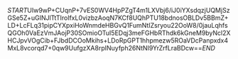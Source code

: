 $START$UIw9wP+CUqnP+7vES0WV4HpPZgT4m1LXVbj6/iJ0iYXsdqzjUQMjSzGSe5Z+uGINJlTtTIrolfxL0vizbzAoqN7KCf8UQhPTU18bdnosOBLDv5BBmZ+LD+LcFLq31pipCYXpxiHoWnmdeHBGvQ1FumNtIZsryou22OoW8/0jauLqhfsQGOh0VaEzVmJAojP30SOmioOTuI5EDqj3meFGHbRThdk6kGneM9byNcl2XHCJpvVOgCib+FJbdDCOoMkihs+LDoRpGPT1hhpmezw5ROaVDcPanpxdx4MxL8vcorqd7+0qw9UufgzXA8rpINuyfph26NtNI9YrZrfLraBDcw==$END$